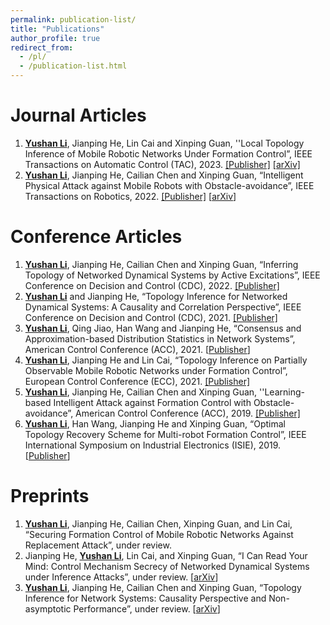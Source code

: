 ```yaml
---
permalink: publication-list/
title: "Publications"
author_profile: true
redirect_from: 
  - /pl/
  - /publication-list.html
---
```


# Journal Articles

1. **<u>Yushan Li</u>**, Jianping He, Lin Cai and Xinping Guan, ''Local Topology Inference of Mobile Robotic Networks Under Formation Control”, IEEE Transactions on Automatic Control (TAC), 2023. [[Publisher]](https://doi.org/10.1109/TAC.2023.3237484) [[arXiv]](https://arxiv.org/abs/2205.00243)
2. **<u>Yushan Li</u>**, Jianping He, Cailian Chen and Xinping Guan, “Intelligent Physical Attack against Mobile Robots with Obstacle-avoidance”, IEEE Transactions on Robotics, 2022. [[Publisher]](https://doi.org/10.1109/TRO.2022.3201394) [[arXiv](https://arxiv.org/abs/1910.06461)]

# Conference Articles 

1. **<u>Yushan Li</u>**, Jianping He, Cailian Chen and Xinping Guan, “Inferring Topology of Networked Dynamical Systems by Active Excitations”, IEEE Conference on Decision and Control (CDC), 2022.  [[Publisher]](https://doi.org/10.1109/CDC51059.2022.9992808)
2. **<u>Yushan Li</u>** and Jianping He, “Topology Inference for Networked Dynamical Systems: A Causality and Correlation Perspective”, IEEE Conference on Decision and Control (CDC), 2021. [[Publisher]](https://ieeexplore.ieee.org/document/9682968)
3. **<u>Yushan Li</u>**, Qing Jiao, Han Wang and Jianping He, “Consensus and Approximation-based Distribution Statistics in Network Systems”, American Control Conference (ACC), 2021. [[Publisher](https://ieeexplore.ieee.org/document/9483081)]
4. **<u>Yushan Li</u>**, Jianping He and Lin Cai, “Topology Inference on Partially Observable Mobile
   Robotic Networks under Formation Control”, European Control Conference (ECC), 2021. [[Publisher]](https://ieeexplore.ieee.org/document/9655038)
5. **<u>Yushan Li</u>**, Jianping He, Cailian Chen and Xinping Guan, ''Learning-based Intelligent Attack against Formation Control with Obstacle-avoidance”, American Control Conference (ACC), 2019. [[Publisher]](https://ieeexplore.ieee.org/document/8814377)
6. **<u>Yushan Li</u>**, Han Wang, Jianping He and Xinping Guan, “Optimal Topology Recovery Scheme for Multi-robot Formation Control”, IEEE International Symposium on Industrial Electronics (ISIE), 2019. [[Publisher](https://ieeexplore.ieee.org/document/8781433)]

# Preprints

1. **<u>Yushan Li</u>**, Jianping He, Cailian Chen, Xinping Guan, and Lin Cai, “Securing Formation Control of Mobile Robotic Networks Against Replacement Attack”, under review.
2. Jianping He, **<u>Yushan Li</u>**, Lin Cai, and Xinping Guan, “I Can Read Your Mind: Control Mechanism Secrecy of Networked Dynamical Systems under Inference Attacks”, under review. [[arXiv](https://arxiv.org/abs/2205.03556)]
3. **<u>Yushan Li</u>**, Jianping He, Cailian Chen and Xinping Guan, “Topology Inference for Network Systems: Causality Perspective and Non-asymptotic Performance”, under review. [[arXiv](https://arxiv.org/abs/2106.01031)]
